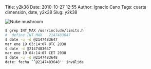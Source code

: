 Title: y2k38
Date: 2010-10-27 12:55
Author: Ignacio Cano
Tags: cuarta dimensión, date, y2k38
Slug: y2k38

![Nuke mushroom]({static}/images/nuke_mushroom-300x165.jpg)

```bash
$ grep INT_MAX /usr/include/limits.h
#  define INT_MAX   2147483647
$ date -u -d @2147483647
mar ene 19 03:14:07 UTC 2038
$ date -d @2147483647
mar ene 19 04:14:07 CET 2038
$ date -u -d @2147483648
date: fecha ``@2147483648'' inválida
```

